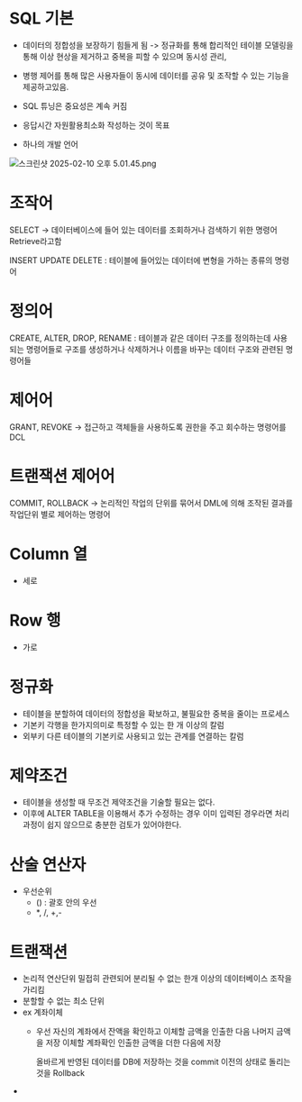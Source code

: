 # SQL 기본 

- 데이터의 정합성을 보장하기 힘들게 됨 -> 정규화를 통해 합리적인 테이블 모델링을 통해 이상 현상을 제거하고 중복을 피할 수 있으며 동시성 관리, 
- 병행 제어를 통해 많은 사용자들이 동시에 데이터를 공유 및 조작할 수 있는 기능을 제공하고있음. 

- SQL 튜닝은 중요성은 계속 커짐 
- 응답시간 자원활용최소화 작성하는 것이 목표 

- 하나의 개발 언어 



![스크린샷 2025-02-10 오후 5.01.45.png](..%2F..%2F..%2F..%2F..%2F..%2Fvar%2Ffolders%2Fm4%2Fn9zxyvgx4lx03pl_7nrbhpyr0000gn%2FT%2FTemporaryItems%2FNSIRD_screencaptureui_PoWVMS%2F%EC%8A%A4%ED%81%AC%EB%A6%B0%EC%83%B7%202025-02-10%20%EC%98%A4%ED%9B%84%205.01.45.png)



# 조작어 
SELECT -> 데이터베이스에 들어 있는 데이터를 조회하거나 검색하기 위한 명령어 Retrieve라고함 

INSERT UPDATE DELETE : 테이블에 들어있는 데이터에 변형을 가하는 종류의 명령어 

# 정의어 
CREATE, ALTER, DROP, RENAME : 테이블과 같은 데이터 구조를 정의하는데 사용되는 명령어들로 구조를 생성하거나 삭제하거나 이름을 바꾸는 데이터 구조와 관련된 명령어들 


# 제어어 
GRANT, REVOKE -> 접근하고 객체들을 사용하도록 권한을 주고 회수하는 명령어를 DCL


# 트랜잭션 제어어 
 COMMIT, ROLLBACK -> 논리적인 작업의 단위를 묶어서 DML에 의해 조작된 결과를 작업단위 별로 제어하는 명령어 
 


# Column 열
- 세로 
  

# Row 행 
- 가로

# 정규화 
- 테이블을 분할하여 데이터의 정합성을 확보하고, 불필요한 중복을 줄이는 프로세스 
- 기본키 각행을 한가지의미로 특정할 수 있는 한 개 이상의 칼럼 
- 외부키 다른 테이블의 기본키로 사용되고 있는 관계를 연결하는 칼럼


# 제약조건 
- 테이블을 생성할 때 무조건 제약조건을 기술할 필요는 없다. 
- 이후에 ALTER TABLE을 이용해서 추가 수정하는 경우 이미 입력된 경우라면 처리 과정이 쉽지 않으므로 충분한 검토가 있어야한다. 


# 산술 연산자 
- 우선순위
  - () : 괄호 안의 우선
  -  *, /, +,-

    


# 트랜잭션 
- 논리적 연산단위 밀접히 관련되어 분리될 수 없는 한개 이상의 데이터베이스 조작을 가리킴 
- 분할할 수 없는 최소 단위
- ex 계좌이체 
  - 우선 자신의 계좌에서 잔액을 확인하고 이체할 금액을 인출한 다음 나머지 금액을 저장  이체할 계좌확인 인출한 금액을 더한 다음에 저장 

    올바르게 반영된 데이터를 DB에 저장하는 것을 commit 이전의 상태로 돌리는것을 Rollback 
- 




